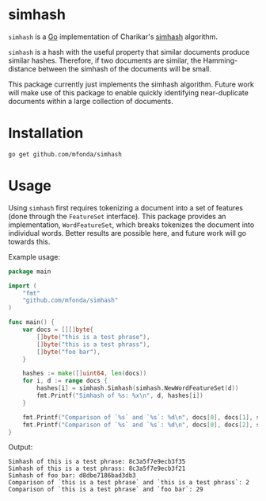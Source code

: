 # simhash

`simhash` is a [Go](http://golang.org/) implementation of Charikar's [simhash](http://www.cs.princeton.edu/courses/archive/spring04/cos598B/bib/CharikarEstim.pdf) algorithm.

`simhash` is a hash with the useful property that similar documents produce similar hashes.
Therefore, if two documents are similar, the Hamming-distance between the simhash of the
documents will be small.

This package currently just implements the simhash algorithm. Future work will make use of this
package to enable quickly identifying near-duplicate documents within a large collection of
documents.

# Installation

```
go get github.com/mfonda/simhash
```

# Usage

Using `simhash` first requires tokenizing a document into a set of features (done through the
`FeatureSet` interface). This package provides an implementation, `WordFeatureSet`, which breaks
tokenizes the document into individual words. Better results are possible here, and future work
will go towards this.

Example usage:

```go
package main

import (
	"fmt"
	"github.com/mfonda/simhash"
)

func main() {
	var docs = [][]byte{
		[]byte("this is a test phrase"),
		[]byte("this is a test phrass"),
		[]byte("foo bar"),
	}

	hashes := make([]uint64, len(docs))
	for i, d := range docs {
		hashes[i] = simhash.Simhash(simhash.NewWordFeatureSet(d))
		fmt.Printf("Simhash of %s: %x\n", d, hashes[i])
	}

	fmt.Printf("Comparison of `%s` and `%s`: %d\n", docs[0], docs[1], simhash.Compare(hashes[0], hashes[1]))
	fmt.Printf("Comparison of `%s` and `%s`: %d\n", docs[0], docs[2], simhash.Compare(hashes[0], hashes[2]))
}
```

Output:

```
Simhash of this is a test phrase: 8c3a5f7e9ecb3f35
Simhash of this is a test phrass: 8c3a5f7e9ecb3f21
Simhash of foo bar: d8dbe7186bad3db3
Comparison of `this is a test phrase` and `this is a test phrass`: 2
Comparison of `this is a test phrase` and `foo bar`: 29
```
